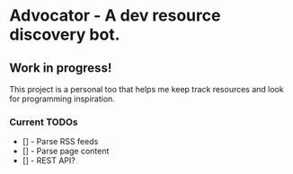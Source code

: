 # Advocator - A dev resource discovery bot. 

## Work in progress!

This project is a personal too that helps me keep track resources and look for programming 
inspiration.

### Current TODOs

* [] - Parse RSS feeds
* [] - Parse page content
* [] - REST API?

